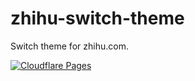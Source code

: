 # zhihu-switch-theme

Switch theme for zhihu.com.

[![Cloudflare Pages](https://img.shields.io/badge/Cloudflare%20Pages-US_Bing_Trigger-000000?style=flat-square&logo=cloudflare&logoColor=white)
](https://zhihu-switch-theme.pages.dev/zhihu-switch-theme.user.js)
